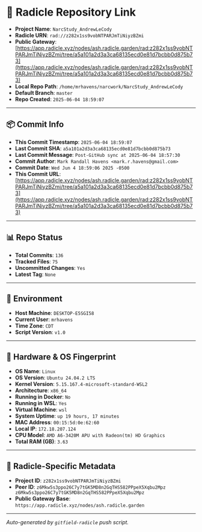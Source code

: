 # 🔗 Radicle Repository Link

- **Project Name**: `NarcStudy_AndrewLeCody`
- **Radicle URN**: `rad://z282x1ss9vobNTPARJmTiNiyzBZmi`
- **Public Gateway**: [https://app.radicle.xyz/nodes/ash.radicle.garden/rad:z282x1ss9vobNTPARJmTiNiyzBZmi/tree/a5a101a2d3a3ca68135ecd0e81d7bcbb0d875b73](https://app.radicle.xyz/nodes/ash.radicle.garden/rad:z282x1ss9vobNTPARJmTiNiyzBZmi/tree/a5a101a2d3a3ca68135ecd0e81d7bcbb0d875b73)
- **Local Repo Path**: `/home/mrhavens/narcwork/NarcStudy_AndrewLeCody`
- **Default Branch**: `master`
- **Repo Created**: `2025-06-04 18:59:07`

---

## 📦 Commit Info

- **This Commit Timestamp**: `2025-06-04 18:59:07`
- **Last Commit SHA**: `a5a101a2d3a3ca68135ecd0e81d7bcbb0d875b73`
- **Last Commit Message**: `Post-GitHub sync at 2025-06-04 18:57:30`
- **Commit Author**: `Mark Randall Havens <mark.r.havens@gmail.com>`
- **Commit Date**: `Wed Jun 4 18:59:06 2025 -0500`
- **This Commit URL**: [https://app.radicle.xyz/nodes/ash.radicle.garden/rad:z282x1ss9vobNTPARJmTiNiyzBZmi/tree/a5a101a2d3a3ca68135ecd0e81d7bcbb0d875b73](https://app.radicle.xyz/nodes/ash.radicle.garden/rad:z282x1ss9vobNTPARJmTiNiyzBZmi/tree/a5a101a2d3a3ca68135ecd0e81d7bcbb0d875b73)

---

## 📊 Repo Status

- **Total Commits**: `136`
- **Tracked Files**: `75`
- **Uncommitted Changes**: `Yes`
- **Latest Tag**: `None`

---

## 🧭 Environment

- **Host Machine**: `DESKTOP-E5SGI58`
- **Current User**: `mrhavens`
- **Time Zone**: `CDT`
- **Script Version**: `v1.0`

---

## 🧬 Hardware & OS Fingerprint

- **OS Name**: `Linux`
- **OS Version**: `Ubuntu 24.04.2 LTS`
- **Kernel Version**: `5.15.167.4-microsoft-standard-WSL2`
- **Architecture**: `x86_64`
- **Running in Docker**: `No`
- **Running in WSL**: `Yes`
- **Virtual Machine**: `wsl`
- **System Uptime**: `up 19 hours, 17 minutes`
- **MAC Address**: `00:15:5d:0e:62:60`
- **Local IP**: `172.18.207.124`
- **CPU Model**: `AMD A6-3420M APU with Radeon(tm) HD Graphics`
- **Total RAM (GB)**: `3.63`

---

## 🌱 Radicle-Specific Metadata

- **Project ID**: `z282x1ss9vobNTPARJmTiNiyzBZmi`
- **Peer ID**: `z6Mkw5s3ppo26C7y7tGK5MD8n2GqTHS582PPpeX5Xqbu2Mpz
z6Mkw5s3ppo26C7y7tGK5MD8n2GqTHS582PPpeX5Xqbu2Mpz`
- **Public Gateway Base**: `https://app.radicle.xyz/nodes/ash.radicle.garden`

---

_Auto-generated by `gitfield-radicle` push script._
